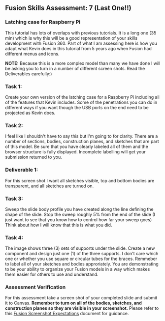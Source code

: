 ## Fusion Skills Assessment: 7 (Last One!!)

### Latching case for Raspberry Pi

This tutorial has lots of overlaps with previous tutorials. It is a long one (35 min) which is why this will be a good representation of your skills development with Fusion 360. Part of what I am assessing here is how you adapt what Kevin does in this tutorial from 5 years ago when Fusion had different menus and icons.

**NOTE:** Because this is a more complex model than many we have done I will be asking you to turn in a number of different screen shots. Read the Deliverables carefully:)

### Task 1:

Create your own version of the latching case for a Raspberry Pi including all of the features that Kevin includes. Some of the penetrations you can do in different ways if you want though the USB ports on the end need to be projected as Kevin does. 

### Task 2:

I feel like I shouldn't have to say this but I'm going to for clarity. There are a number of sections, bodies, construction planes, and sketches that are part of this model. Be sure that you have clearly labeled all of them and the browser structure is fully displayed. Incomplete labelling will get your submission returned to you.

### Deliverable 1:

For this screen shot I want all sketches visible, top and bottom bodies are transparent, and all sketches are turned on.

### Task 3:

Sweep the slide body profile you have created along the line defining the shape of the slide. Stop the sweep roughly 5% from the end of the slide (I just want to see that you know how to control how far your sweep goes) Think about how I will know that this is what you did.

### Task 4:

The image shows three (3) sets of supports under the slide. Create a new component and design just one (1) of the three supports. I don't care which one or whether you use square or circular tubes for the braces. Remmeber to label all of your sketches and bodies approriately. You are demonstrating to be your ability to organize your Fusion models in a way which makes them easier for others to use and understand.


### Assessment Verification

For this assessment take a screen shot of your completed slide and submit it to Canvas. **Remember to turn on all of the bodies, sketches, and construction planes so they are visible in your screenshot.** Please refer to this [Fusion Screenshot Expectations](https://github.com/smithrockmaker/ENGR102/blob/main/Fusion360/ScreenShotExpectations.md) document for guidance.